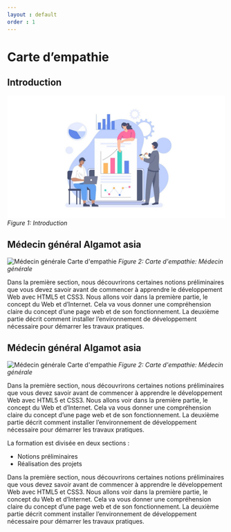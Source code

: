 ```yaml
---
layout : default
order : 1
---
```



# Carte d’empathie

## Introduction

![Introduction image](./images/introduction.png)
*Figure 1: Introduction*

## Médecin général Algamot asia

![Médecin générale Carte d'empathie](./images/assistant-dentaire-spécialiste-Interne.png)
*Figure 2: Carte d'empathie: Médecin générale*

Dans la première section, nous découvrirons certaines notions préliminaires que vous devez savoir avant de commencer à apprendre le développement Web avec HTML5 et CSS3. Nous allons voir dans la première partie, le concept du Web et d’Internet. Cela va vous donner une compréhension claire du concept d’une page web et de son fonctionnement. La deuxième partie décrit comment installer l’environnement de développement nécessaire pour démarrer les travaux pratiques.


## Médecin général Algamot asia

![Médecin générale Carte d'empathie](./images/assistant-dentaire-spécialiste-Interne.png)
*Figure 2: Carte d'empathie: Médecin générale*

Dans la première section, nous découvrirons certaines notions préliminaires que vous devez savoir avant de commencer à apprendre le développement Web avec HTML5 et CSS3. Nous allons voir dans la première partie, le concept du Web et d’Internet. Cela va vous donner une compréhension claire du concept d’une page web et de son fonctionnement. La deuxième partie décrit comment installer l’environnement de développement nécessaire pour démarrer les travaux pratiques.


La formation est divisée en deux sections :

- Notions préliminaires
- Réalisation des projets

Dans la première section, nous découvrirons certaines notions préliminaires que vous devez savoir avant de commencer à apprendre le développement Web avec HTML5 et CSS3. Nous allons voir dans la première partie, le concept du Web et d’Internet. Cela va vous donner une compréhension claire du concept d’une page web et de son fonctionnement. La deuxième partie décrit comment installer l’environnement de développement nécessaire pour démarrer les travaux pratiques.

